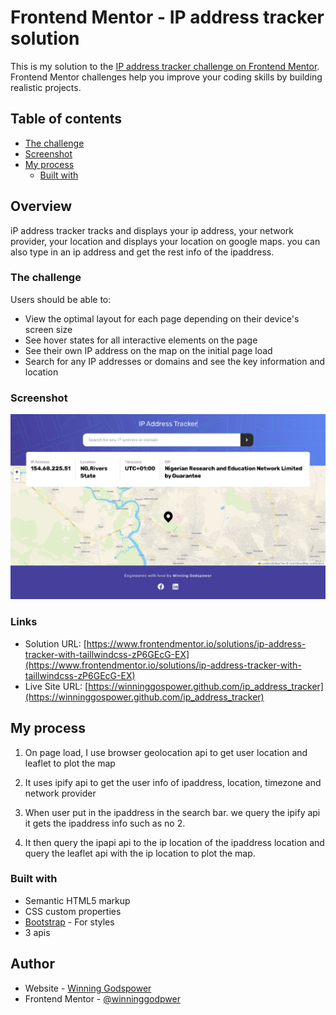 # Frontend Mentor - IP address tracker solution

This is my solution to the [IP address tracker challenge on Frontend Mentor](https://www.frontendmentor.io/challenges/ip-address-tracker-I8-0yYAH0). Frontend Mentor challenges help you improve your coding skills by building realistic projects. 

## Table of contents

  - [The challenge](#the-challenge)
  - [Screenshot](#screenshot)
- [My process](#my-process)
  - [Built with](#built-with)

## Overview
iP address tracker tracks and displays your ip address, your network provider, your location and displays your location on google maps.
you can also type in an ip address and get the rest info of the ipaddress.

### The challenge

Users should be able to:

- View the optimal layout for each page depending on their device's screen size
- See hover states for all interactive elements on the page
- See their own IP address on the map on the initial page load
- Search for any IP addresses or domains and see the key information and location

### Screenshot

![design\desktop-design.jpg](./images/ip-address-tracker-desktop-screenshot.png)


### Links

- Solution URL: [https://www.frontendmentor.io/solutions/ip-address-tracker-with-taillwindcss-zP6GEcG-EX](https://www.frontendmentor.io/solutions/ip-address-tracker-with-taillwindcss-zP6GEcG-EX)
- Live Site URL: [https://winninggospower.github.com/ip_address_tracker](https://winninggospower.github.com/ip_address_tracker)

## My process
1. On page load, I use browser geolocation api to get user location and leaflet to plot the map
2. It uses ipify api to get the user info of ipaddress, location, timezone and network provider

3. When user put in the ipaddress in the search bar. we query the ipify api it gets the ipaddress info such as no 2.
4. It then query the ipapi api to the ip location of the ipaddress location and query the leaflet api with the ip location to plot the map.

### Built with

- Semantic HTML5 markup
- CSS custom properties
- [Bootstrap](https://getbootstrap.com/) - For styles
- 3 apis 


## Author

- Website - [Winning Godspower](https://winningtech.tk)
- Frontend Mentor - [@winninggodpwer](https://www.frontendmentor.io/profile/winninggpower)
